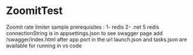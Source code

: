 # ZoomitTest
Zoomit rate limiter sample
prerequisites : 
1- redis
2- .net 5
redis connectionString is in appsettings.json
to see swagger page add /swagger/index.html after app port in the url
launch.json and tasks.json are available for running in vs code
